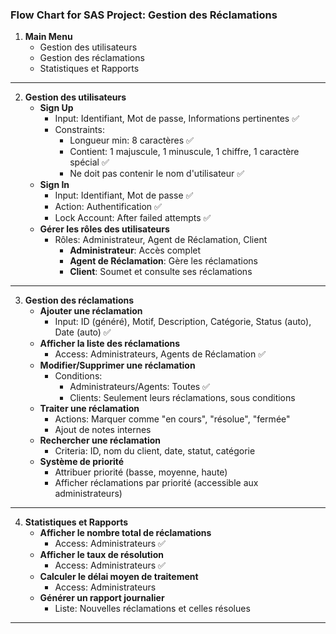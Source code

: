 
### Flow Chart for SAS Project: Gestion des Réclamations

1. **Main Menu**
   - Gestion des utilisateurs
   - Gestion des réclamations
   - Statistiques et Rapports

---

2. **Gestion des utilisateurs**
   - **Sign Up**
     - Input: Identifiant, Mot de passe, Informations pertinentes ✅
     - Constraints: 
       - Longueur min: 8 caractères ✅
       - Contient: 1 majuscule, 1 minuscule, 1 chiffre, 1 caractère spécial ✅
       - Ne doit pas contenir le nom d'utilisateur ✅
   - **Sign In**
     - Input: Identifiant, Mot de passe ✅
     - Action: Authentification ✅
     - Lock Account: After failed attempts ✅
   - **Gérer les rôles des utilisateurs**
     - Rôles: Administrateur, Agent de Réclamation, Client
       - **Administrateur**: Accès complet
       - **Agent de Réclamation**: Gère les réclamations
       - **Client**: Soumet et consulte ses réclamations

---

3. **Gestion des réclamations**
   - **Ajouter une réclamation**
     - Input: ID (généré), Motif, Description, Catégorie, Status (auto), Date (auto) ✅
   - **Afficher la liste des réclamations**
     - Access: Administrateurs, Agents de Réclamation ✅
   - **Modifier/Supprimer une réclamation**
     - Conditions: 
       - Administrateurs/Agents: Toutes ✅
       - Clients: Seulement leurs réclamations, sous conditions
   - **Traiter une réclamation**
     - Actions: Marquer comme "en cours", "résolue", "fermée"
     - Ajout de notes internes
   - **Rechercher une réclamation**
     - Criteria: ID, nom du client, date, statut, catégorie
   - **Système de priorité**
     - Attribuer priorité (basse, moyenne, haute)
     - Afficher réclamations par priorité (accessible aux administrateurs)

---

4. **Statistiques et Rapports**
   - **Afficher le nombre total de réclamations**
     - Access: Administrateurs ✅
   - **Afficher le taux de résolution**
     - Access: Administrateurs ✅
   - **Calculer le délai moyen de traitement**
     - Access: Administrateurs
   - **Générer un rapport journalier**
     - Liste: Nouvelles réclamations et celles résolues

---

